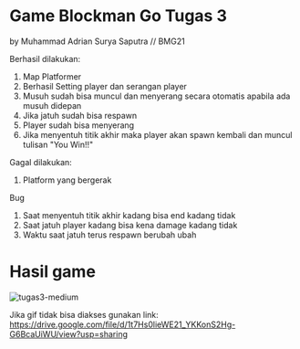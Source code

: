 # Game Blockman Go Tugas 3
by Muhammad Adrian Surya Saputra // BMG21

Berhasil dilakukan:
1. Map Platformer
2. Berhasil Setting player dan serangan player
2. Musuh sudah bisa muncul dan menyerang secara otomatis apabila ada musuh didepan
3. Jika jatuh sudah bisa respawn
4. Player sudah bisa menyerang
5. Jika menyentuh titik akhir maka player akan spawn kembali dan muncul tulisan "You Win!!"

Gagal dilakukan:
1. Platform yang bergerak

Bug
1. Saat menyentuh titik akhir kadang bisa end kadang tidak
2. Saat jatuh player kadang bisa kena damage kadang tidak
3. Waktu saat jatuh terus respawn berubah ubah

# Hasil game

![tugas3-medium](https://user-images.githubusercontent.com/57085987/183692584-8fc85dd3-5848-4e08-b477-52fd6dda2eb8.gif)



Jika gif tidak bisa diakses gunakan link:
https://drive.google.com/file/d/1t7Hs0lieWE21_YKKonS2Hg-G6BcaUiWU/view?usp=sharing
